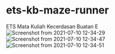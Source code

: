 # ets-kb-maze-runner
ETS Mata Kuliah Kecerdasan Buatan E
![Screenshot from 2021-07-10 12-34-29](https://user-images.githubusercontent.com/62832487/125153107-c6f36900-e17b-11eb-9d51-85e498cdd9a2.png)
![Screenshot from 2021-07-10 12-34-47](https://user-images.githubusercontent.com/62832487/125153116-d4105800-e17b-11eb-9813-7d9a09c32353.png)
![Screenshot from 2021-07-10 12-34-51](https://user-images.githubusercontent.com/62832487/125153119-da063900-e17b-11eb-8889-f87f0c72ef75.png)

